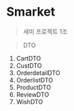 # Smarket
> 세미 프로젝트 1조

> DTO
1. CartDTO
2. CustDTO
3. OrderdetailDTO
4. OrderlistDTO
5. ProductDTO
6. ReviewDTO
7. WishDTO
